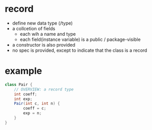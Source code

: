 # record
- define new data type (/type)
- a collcetion of fields
    - each wih a name and type
    - each field(instance variable) is a public / package-visible
- a constructor is also provided
- no spec is provided, except to indicate that the class is a record

# example
```java
class Pair {
    // OVERVIEW: a record type
    int coeff;
    int exp;
    Pair(int c, int n) {
        coeff = c;
        exp = n;
    }
}
```